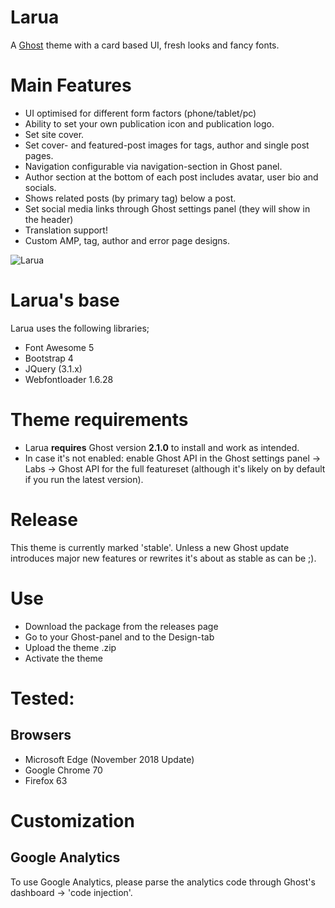 # Larua

A [Ghost](http://github.com/tryghost/ghost/) theme with a card based UI, fresh looks and fancy fonts. 

# Main Features
- UI optimised for different form factors (phone/tablet/pc)
- Ability to set your own publication icon and publication logo.
- Set site cover.
- Set cover- and featured-post images for tags, author and single post pages.
- Navigation configurable via navigation-section in Ghost panel.
- Author section at the bottom of each post includes avatar, user bio and socials.
- Shows related posts (by primary tag) below a post.
- Set social media links through Ghost settings panel (they will show in the header)
- Translation support!
- Custom AMP, tag, author and error page designs.

![Larua](https://git.canitia.nl/canitia/larua/raw/master/assets/screenshot-desktop.png)

# Larua's base
Larua uses the following libraries;
- Font Awesome 5
- Bootstrap 4
- JQuery (3.1.x)
- Webfontloader 1.6.28

# Theme requirements
- Larua **requires** Ghost version **2.1.0** to install and work as intended. 
- In case it's not enabled: enable Ghost API in the Ghost settings panel -> Labs -> Ghost API for the full featureset (although it's likely on by default if you run the latest version).

# Release
This theme is currently marked 'stable'. Unless a new Ghost update introduces major new features or rewrites it's about as stable as can be ;).

# Use
- Download the package from the releases page
- Go to your Ghost-panel and to the Design-tab
- Upload the theme .zip
- Activate the theme

# Tested:
## Browsers
- Microsoft Edge (November 2018 Update)
- Google Chrome 70
- Firefox 63

# Customization

## Google Analytics
To use Google Analytics, please parse the analytics code through Ghost's dashboard -> 'code injection'.
